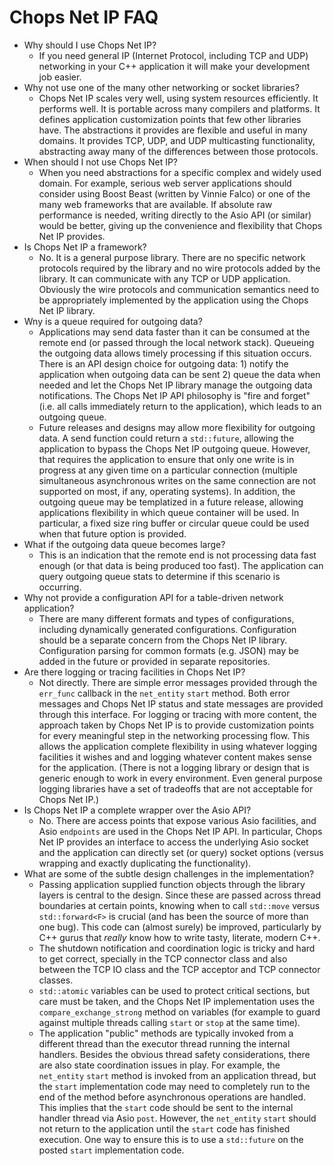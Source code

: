 # Chops Net IP FAQ

- Why should I use Chops Net IP?
  - If you need general IP (Internet Protocol, including TCP and UDP) networking in your C++ application it will make your development job easier.
- Why not use one of the many other networking or socket libraries?
  - Chops Net IP scales very well, using system resources efficiently. It performs well. It is portable across many compilers and platforms. It defines application customization points that few other libraries have. The abstractions it provides are flexible and useful in many domains. It provides TCP, UDP, and UDP multicasting functionality, abstracting away many of the differences between those protocols.
- When should I not use Chops Net IP?
  - When you need abstractions for a specific complex and widely used domain. For example, serious web server applications should consider using Boost Beast (written by Vinnie Falco) or one of the many web frameworks that are available. If absolute raw performance is needed, writing directly to the Asio API (or similar) would be better, giving up the convenience and flexibility that Chops Net IP provides.
- Is Chops Net IP a framework?
  - No. It is a general purpose library. There are no specific network protocols required by the library and no wire protocols added by the library. It can communicate with any TCP or UDP application. Obviously the wire protocols and communication semantics need to be appropriately implemented by the application using the Chops Net IP library.
- Wny is a queue required for outgoing data?
  - Applications may send data faster than it can be consumed at the remote end (or passed through the local network stack). Queueing the outgoing data allows timely processing if this situation occurs. There is an API design choice for outgoing data: 1) notify the application when outgoing data can be sent 2) queue the data when needed and let the Chops Net IP library manage the outgoing data notifications. The Chops Net IP API philosophy is "fire and forget" (i.e. all calls immediately return to the application), which leads to an outgoing queue. 
  - Future releases and designs may allow more flexibility for outgoing data. A send function could return a `std::future`, allowing the application to bypass the Chops Net IP outgoing queue. However, that requires the application to ensure that only one write is in progress at any given time on a particular connection (multiple simultaneous asynchronous writes on the same connection are not supported on most, if any, operating systems). In addition, the outgoing queue may be templatized in a future release, allowing applications flexibility in which queue container will be used. In particular, a fixed size ring buffer or circular queue could be used when that future option is provided.
- What if the outgoing data queue becomes large?
  - This is an indication that the remote end is not processing data fast enough (or that data is being produced too fast). The application can query outgoing queue stats to determine if this scenario is occurring.
- Why not provide a configuration API for a table-driven network application?
  - There are many different formats and types of configurations, including dynamically generated configurations. Configuration should be a separate concern from the Chops Net IP library. Configuration parsing for common formats (e.g. JSON) may be added in the future or provided in separate repositories.
- Are there logging or tracing facilities in Chops Net IP?
  - Not directly. There are simple error messages provided through the `err_func` callback in the `net_entity` `start` method. Both error messages and Chops Net IP status and state messages are provided through this interface. For logging or tracing with more content, the approach taken by Chops Net IP is to provide customization points for every meaningful step in the networking processing flow. This allows the application complete flexibility in using whatever logging facilities it wishes and and logging whatever content makes sense for the application. (There is not a logging library or design that is generic enough to work in every environment. Even general purpose logging libraries have a set of tradeoffs that are not acceptable for Chops Net IP.)
- Is Chops Net IP a complete wrapper over the Asio API?
  - No. There are access points that expose various Asio facilities, and Asio `endpoints` are used in the Chops Net IP API. In particular, Chops Net IP provides an interface to access the underlying Asio socket and the application can directly set (or query) socket options (versus wrapping and exactly duplicating the functionality).
- What are some of the subtle design challenges in the implementation?
  - Passing application supplied function objects through the library layers is central to the design. Since these are passed across thread boundaries at certain points, knowing when to call `std::move` versus `std::forward<F>` is crucial (and has been the source of more than one bug). This code can (almost surely) be improved, particularly by C++ gurus that *really* know how to write tasty, literate, modern C++.
  - The shutdown notification and coordination logic is tricky and hard to get correct, specially in the TCP connector class and also between the TCP IO class and the TCP acceptor and TCP connector classes.
  - `std::atomic` variables can be used to protect critical sections, but care must be taken, and the Chops Net IP implementation uses the `compare_exchange_strong` method on variables (for example to guard against multiple threads calling `start` or `stop` at the same time).
  - The application "public" methods are typically invoked from a different thread than the executor thread running the internal handlers. Besides the obvious thread safety considerations, there are also state coordination issues in play. For example, the `net_entity` `start` method is invoked from an application thread, but the `start` implementation code may need to completely run to the end of the method before asynchronous operations are handled. This implies that the `start` code should be sent to the internal handler thread via Asio `post`. However, the `net_entity` `start` should not return to the application until the `start` code has finished execution. One way to ensure this is to use a `std::future` on the posted `start` implementation code.

